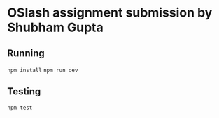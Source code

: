 # OSlash assignment submission by Shubham Gupta
## Running
`npm install`
`npm run dev`

## Testing
`npm test`
